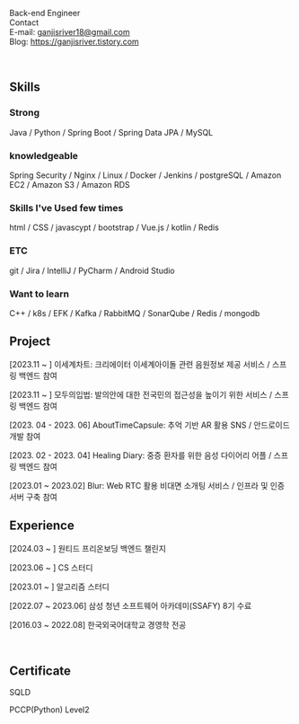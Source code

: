 
Back-end Engineer
<br>
  Contact
  <br>
  E-mail: ganjisriver18@gmail.com
  <br>
  Blog: https://ganjisriver.tistory.com

<br>

## Skills

### Strong
Java / Python / Spring Boot / Spring Data JPA / MySQL

### knowledgeable
Spring Security / Nginx / Linux / Docker / Jenkins / postgreSQL / Amazon EC2 / Amazon S3 / Amazon RDS 

### Skills I've Used few times
html / CSS / javascypt / bootstrap / Vue.js / kotlin / Redis

### ETC
git / Jira / IntelliJ / PyCharm / Android Studio

### Want to learn
C++ / k8s / EFK / Kafka / RabbitMQ / SonarQube / Redis / mongodb 
<br>
## Project

[2023.11 ~ ] 이세계차트: 크리에이터 이세계아이돌 관련 음원정보 제공 서비스 / 스프링 백엔드 참여

[2023.11 ~ ] 모두의입법: 발의안에 대한 전국민의 접근성을 높이기 위한 서비스 / 스프링 백엔드 참여 

[2023. 04 - 2023. 06] AboutTimeCapsule: 추억 기반 AR 활용 SNS  / 안드로이드 개발 참여

[2023. 02 - 2023. 04] Healing Diary: 중증 환자를 위한 음성 다이어리 어플 / 스프링 백엔드 참여

[2023.01 ~ 2023.02] Blur: Web RTC 활용 비대면 소개팅 서비스 / 인프라 및 인증 서버 구축 참여
<br>
## Experience
[2024.03 ~ ] 원티드 프리온보딩 백엔드 챌린지

[2023.06 ~ ] CS 스터디

[2023.01 ~ ] 알고리즘 스터디

[2022.07 ~ 2023.06] 삼성 청년 소프트웨어 아카데미(SSAFY) 8기 수료

[2016.03 ~ 2022.08] 한국외국어대학교 경영학 전공

<br>

## Certificate

SQLD

PCCP(Python) Level2
